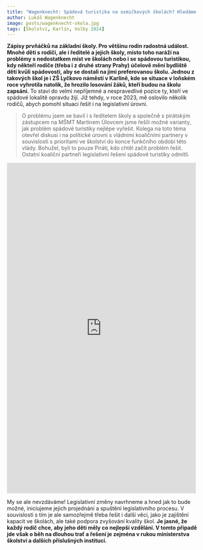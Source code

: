 ```yaml
---
title: "Wagenknecht: Spádová turistika na osmičkových školách? Hledáme řešení!"
author: Lukáš Wagenknecht
image: posts/wagenknecht-skola.jpg
tags: [Školství, Karlín, Volby 2024]
---
```


**Zápisy prvňáčků na základní školy. Pro většinu rodin radostná událost. Mnohé děti s rodiči, ale i ředitelé a jejich školy, místo toho naráží na problémy s nedostatkem míst ve školách nebo i se spádovou turistikou, kdy někteří rodiče (třeba i z druhé strany Prahy) účelově mění bydliště dětí kvůli spádovosti, aby se dostali na jimi preferovanou školu. Jednou z takových škol je i ZŠ Lyčkovo náměstí v Karlíně, kde se situace v loňském roce vyhrotila natolik, že hrozilo losování žáků, kteří budou na školu zapsáni.** To staví do velmi nepříjemné a nespravedlivé pozice ty, kteří ve spádové lokalitě opravdu žijí. Již tehdy, v roce 2023, mě oslovilo několik rodičů, abych pomohl situaci řešit i na legislativní úrovni.

>O problému jsem se bavil i s ředitelem školy a společně s pirátským zástupcem na MŠMT Martinem Úlovcem jsme řešili možné varianty, jak problém spádové turistiky nejlépe vyřešit. Kolega na toto téma otevřel diskusi i na politické úrovni s vládními koaličními partnery v souvislosti s prioritami ve školství do konce funkčního období této vlády. Bohužel, byli to pouze Piráti, kdo chtěl začít problém řešit. Ostatní koaliční partneři legislativní řešení spádové turistiky odmítli.

<iframe src="https://www.facebook.com/plugins/post.php?href=https%3A%2F%2Fwww.facebook.com%2Fpiratipraha8%2Fposts%2Fpfbid02D8qZxccQPMCsT9TeUiJswwMocUQA7L9gNNe8L9Xc124zwBgmSXiMTQ9Z92m1wnQ3l&show_text=true&width=500" width="500" height="872" style="border:none;overflow:hidden" scrolling="no" frameborder="0" allowfullscreen="true" allow="autoplay; clipboard-write; encrypted-media; picture-in-picture; web-share"></iframe>

My se ale nevzdáváme! Legislativní změny navrhneme a hned jak to bude možné, iniciujeme jejich projednání a spuštění legislativního procesu. V souvislosti s tím je ale samozřejmě třeba řešit i další věci, jako je zajištění kapacit ve školách, ale také podpora zvyšování kvality škol. **Je jasné, že každý rodič chce, aby jeho děti  měly co nejlepší vzdělání. V tomto případě jde však o běh na dlouhou trať a řešení je zejména v rukou ministerstva školství a dalších příslušných institucí.**

